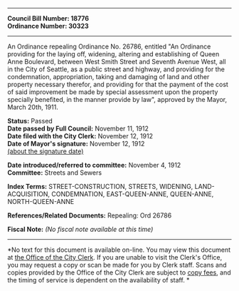 * * * * *  
  
**Council Bill Number: [](#h0)[](#h2)18776**   
**Ordinance Number: 30323**  
  
* * * * *  
  
An Ordinance repealing Ordinance No. 26786, entitled "An Ordinance providing for the laying off, widening, altering and establishing of Queen Anne Boulevard, between West Smith Street and Seventh Avenue West, all in the City of Seattle, as a public street and highway, and providing for the condemnation, appropriation, taking and damaging of land and other property necessary therefor, and providing for that the payment of the cost of said improvement be made by special assessment upon the property specially benefited, in the manner provide by law", approved by the Mayor, March 20th, 1911.  
  
**Status:** Passed   
**Date passed by Full Council:** November 11, 1912   
**Date filed with the City Clerk:** November 12, 1912   
**Date of Mayor's signature:** November 12, 1912   
[(about the signature date)](/~public/approvaldate.htm)   
  
  
**Date introduced/referred to committee:** November 4, 1912   
**Committee:** Streets and Sewers   
  
**Index Terms:** STREET-CONSTRUCTION, STREETS, WIDENING, LAND-ACQUISITION, CONDEMNATION, EAST-QUEEN-ANNE, QUEEN-ANNE, NORTH-QUEEN-ANNE  
  
**References/Related Documents:** Repealing: Ord 26786  
  
**Fiscal Note:** *(No fiscal note available at this time)*  
  
* * * * *  
  
*No text for this document is available on-line. You may view this document at [the Office of the City Clerk](http://www.seattle.gov/leg/clerk/contactUs.htm). If you are unable to visit the Clerk's Office, you may request a copy or scan be made for you by Clerk staff. Scans and copies provided by the Office of the City Clerk are subject to [copy fees](http://clerk.seattle.gov/~public/clerkfees.htm), and the timing of service is dependent on the availability of staff. *  
  
  
